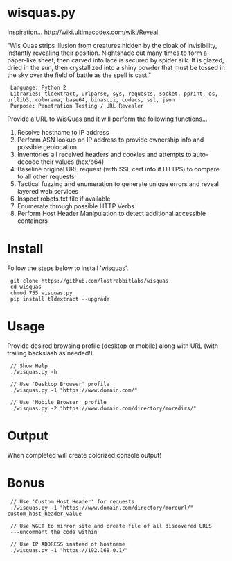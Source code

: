 # wisquas.py
Inspiration... http://wiki.ultimacodex.com/wiki/Reveal

"Wis Quas strips illusion from creatures hidden by the cloak of invisibility, instantly revealing their position. Nightshade cut many times to form a paper-like sheet, then carved into lace is secured by spider silk. It is glazed, dried in the sun, then crystallized into a shiny powder that must be tossed in the sky over the field of battle as the spell is cast."

     Language: Python 2
     Libraries: tldextract, urlparse, sys, requests, socket, pprint, os, urllib3, colorama, base64, binascii, codecs, ssl, json
     Purpose: Penetration Testing / URL Revealer


Provide a URL to WisQuas and it will perform the following functions...
1. Resolve hostname to IP address
2. Perform ASN lookup on IP address to provide ownership info and possible geolocation
3. Inventories all received headers and cookies and attempts to auto-decode their values (hex/b64)
4. Baseline original URL request (with SSL cert info if HTTPS) to compare to all other requests
5. Tactical fuzzing and enumeration to generate unique errors and reveal layered web services
6. Inspect robots.txt file if available
7. Enumerate through possible HTTP Verbs
8. Perform Host Header Manipulation to detect additional accessible containers


# Install
Follow the steps below to install 'wisquas'.

     git clone https://github.com/lostrabbitlabs/wisquas
     cd wisquas
     chmod 755 wisquas.py
     pip install tldextract --upgrade


# Usage
Provide desired browsing profile (desktop or mobile) along with URL (with trailing backslash as needed!).


     // Show Help
     ./wisquas.py -h

     // Use 'Desktop Browser' profile
     ./wisquas.py -1 "https://www.domain.com/"

     // Use 'Mobile Browser' profile
     ./wisquas.py -2 "https://www.domain.com/directory/moredirs/"


# Output
When completed will create colorized console output!


# Bonus

     // Use 'Custom Host Header' for requests
     ./wisquas.py -1 "https://www.domain.com/directory/moreurl/" custom_host_header_value

     // Use WGET to mirror site and create file of all discovered URLS
     ---uncomment the code within
     
     // Use IP ADDRESS instead of hostname
     ./wisquas.py -1 "https://192.168.0.1/"


